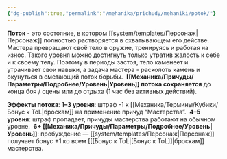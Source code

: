 ```yaml
---
{"dg-publish":true,"permalink":"/mehanika/prichudy/mehaniki/potok/"}
---
```


**Поток** - это состояние, в котором [[system/templates/Персонаж\|Персонаж]] полностью растворяется в охватывающем его действе. 
Мастера превращают своё тело в оружие, тренируясь и работая на износ. Такого уровня можно достигнуть только утратив жалость к себе и к своему телу. Поэтому в периоды застоя, тело каменеет и утрачивает свои навыки, а задача мастера - расколоть камень и окунуться в сметающий поток борьбы. 
**[[Механика/Причуды/Параметры/Подробнее/Уровень\|Уровень]] потока сохраняется** до конца боя / сцены или до отдыха (1 час без активных действий).

**Эффекты потока**:
**1–3 уровня**: штраф -1 к [[Механика/Термины/Кубики/Бонус к ToL\|броскам]] на применение причуд “Мастерства”. 
**4–5 уровня**: штраф пропадает, причуды мастерства работают на обычном уровне. 
**6+ [[Механика/Причуды/Параметры/Подробнее/Уровень\|Уровень]]**: пробуждение — [[system/templates/Персонаж\|Персонаж]] получает бонус +1 ко всем [[[Бонус к ToL\|[Бонус к ToL]]|броскам]] мастерства.